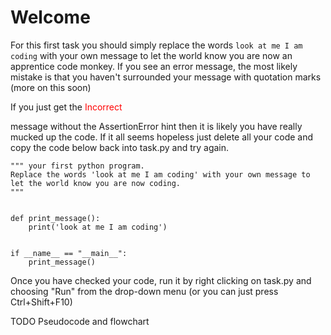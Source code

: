 # Welcome
For this first task you should simply replace the words `look at me I am coding` with your own message to let the world know you are now an apprentice code monkey. If you see an error message, the most likely mistake is that you haven't surrounded your message with quotation marks (more on this soon)

If you just get the
<span style="color:red">Incorrect</span>

message without the AssertionError hint then it is
likely you have really mucked up the code. If it all seems hopeless just delete all your code and copy the code below
back into task.py and try again.
~~~~
""" your first python program.
Replace the words 'look at me I am coding' with your own message to let the world know you are now coding.
"""


def print_message():
    print('look at me I am coding')


if __name__ == "__main__":
    print_message()

~~~~

Once you have checked your code, run it by right clicking on task.py and choosing "Run" from the drop-down menu 
(or you can just press Ctrl+Shift+F10)

TODO Pseudocode and flowchart
